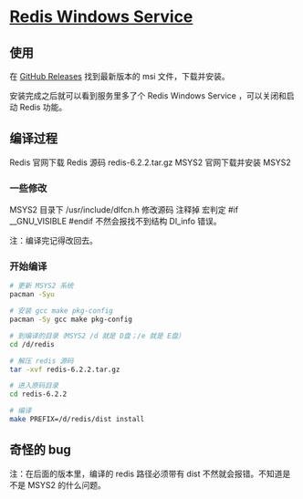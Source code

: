 # [Redis Windows Service](https://github.com/chaosannals/rws)

## 使用

在 [GitHub Releases](https://github.com/chaosannals/rws/releases) 找到最新版本的 msi 文件，下载并安装。

安装完成之后就可以看到服务里多了个 Redis Windows Service ，可以关闭和启动 Redis 功能。

## 编译过程

Redis 官网下载 Redis 源码 redis-6.2.2.tar.gz
MSYS2 官网下载并安装 MSYS2

### 一些修改

MSYS2 目录下 /usr/include/dlfcn.h 修改源码
注释掉 宏判定 #if __GNU_VISIBLE #endif
不然会报找不到结构 Dl_info 错误。

注：编译完记得改回去。

### 开始编译

```bash
# 更新 MSYS2 系统
pacman -Syu

# 安装 gcc make pkg-config
pacman -Sy gcc make pkg-config

# 到编译的目录（MSYS2 /d 就是 D盘；/e 就是 E盘）
cd /d/redis

# 解压 redis 源码
tar -xvf redis-6.2.2.tar.gz

# 进入原码目录
cd redis-6.2.2

# 编译
make PREFIX=/d/redis/dist install
```


## 奇怪的 bug

注：在后面的版本里，编译的 redis 路径必须带有 dist 不然就会报错。不知道是不是 MSYS2 的什么问题。